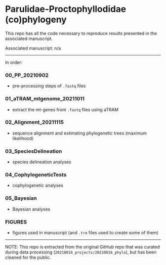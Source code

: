 # Parulidae-Proctophyllodidae (co)phylogeny

This repo has all the code necessary to reproduce results presented in the associated manuscript.

Associated manuscript: n/a

---
In order:

### 00_PP_20210902
- pre-processing steps of `.fastq` files

### 01_aTRAM_mtgenome_20211011
- extract the mt-genes from `.fastq` files using aTRAM

### 02_Alignment_20211115
- sequence alignment and estimating phylogenetic trees (maximum likelihood)

### 03_SpeciesDelineation
- species delineation analyses 

### 04_CophylogeneticTests
- cophylogenetic analyses

### 05_Bayesian
- Bayesian analyses

### FIGURES
- figures used in manuscript (and `.tre` files used to create some of them)

---

NOTE: This repo is extracted from the original GitHub repo that was curated during data processing (`20210816_projects/20210816_phylo`), but has been cleaned for the public.
